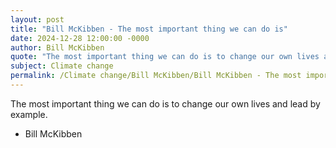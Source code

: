 ```yaml
---
layout: post
title: "Bill McKibben - The most important thing we can do is"
date: 2024-12-28 12:00:00 -0000
author: Bill McKibben
quote: "The most important thing we can do is to change our own lives and lead by example."
subject: Climate change
permalink: /Climate change/Bill McKibben/Bill McKibben - The most important thing we can do is
---
```


The most important thing we can do is to change our own lives and lead by example.

- Bill McKibben
